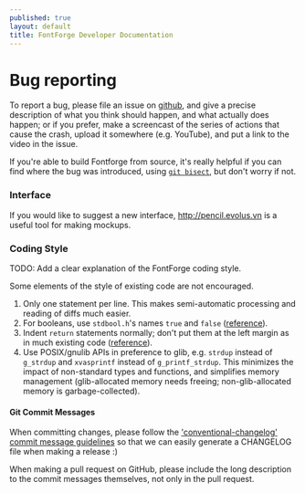 ```yaml
---
published: true
layout: default
title: FontForge Developer Documentation
---
```


# Bug reporting

To report a bug, please file an issue on [github](https://github.com/fontforge/fontforge/issues), and give a precise description of what you think should happen, and what actually does happen; or if you prefer, make a screencast of the series of actions that cause the crash, upload it somewhere (e.g. YouTube), and put a link to the video in the issue.

If you're able to build Fontforge from source, it's really helpful if you can find where the bug was introduced, using [`git bisect`](http://webchick.net/node/99), but don't worry if not.

### Interface

If you would like to suggest a new interface, http://pencil.evolus.vn is a useful tool for making mockups.

### Coding Style

TODO: Add a clear explanation of the FontForge coding style. 

Some elements of the style of existing code are not encouraged.

1. Only one statement per line. This makes semi-automatic processing and reading of diffs much easier.
2. For booleans, use `stdbool.h`'s names `true` and `false` ([reference](https://github.com/fontforge/fontforge/issues/724)).
3. Indent `return` statements normally; don't put them at the left margin as in much existing code ([reference](https://github.com/fontforge/fontforge/issues/1208)).
4. Use POSIX/gnulib APIs in preference to glib, e.g. `strdup` instead of `g_strdup` and `xvasprintf` instead of `g_printf_strdup`. This minimizes the impact of non-standard types and functions, and simplifies memory management (glib-allocated memory needs freeing; non-glib-allocated memory is garbage-collected).

#### Git Commit Messages

When committing changes, please follow the ['conventional-changelog' commit message guidelines](https://github.com/ajoslin/conventional-changelog/blob/master/CONVENTIONS.md) so that we can easily generate a CHANGELOG file when making a release :)

When making a pull request on GitHub, please include the long description to the commit messages themselves, not only in the pull request.
